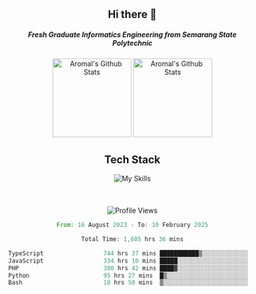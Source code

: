 <div align="center">
  <h2>Hi there 👋</h2>

  <h5>Fresh Graduate Informatics Engineering from Semarang State Polytechnic</h5>

  <img
    height="160"
    alt="Aromal's Github Stats"
    src="https://github-readme-stats.vercel.app/api?username=dafariski77&show_icons=true&theme=tokyonight&count_private=true"
  />
  <img
    alt="Aromal's Github Stats"
    height="160"
    src="https://github-readme-stats.vercel.app/api/top-langs/?username=dafariski77&layout=compact&theme=tokyonight"
  />

  <h2>Tech Stack</h2>
  
![My Skills](https://simpleskill.icons.workers.dev/svg?i=typescript,next.js,react,tailwindcss,shadcnui,reactquery,prisma,socketdotio,zod)

  <br /><br />
  <img src="https://komarev.com/ghpvc/?username=dafariski77&abbreviated=true" alt="Profile Views">
    
  <!--START_SECTION:waka-->

```rust
From: 16 August 2023 - To: 10 February 2025

Total Time: 1,605 hrs 36 mins

TypeScript                 744 hrs 37 mins ███████████▒░░░░░░░░░░░░░   45.93 %
JavaScript                 334 hrs 10 mins █████░░░░░░░░░░░░░░░░░░░░   20.61 %
PHP                        300 hrs 42 mins ████▓░░░░░░░░░░░░░░░░░░░░   18.55 %
Python                     95 hrs 27 mins  █▒░░░░░░░░░░░░░░░░░░░░░░░   05.89 %
Bash                       18 hrs 50 mins  ▒░░░░░░░░░░░░░░░░░░░░░░░░   01.16 %
```

<!--END_SECTION:waka-->
</div>
